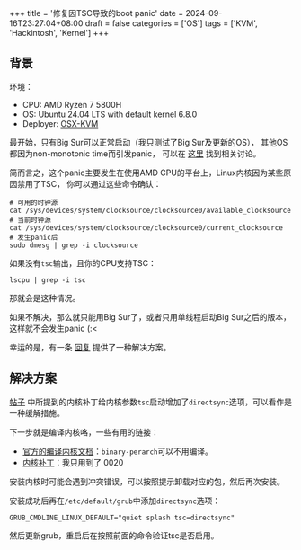 +++
title = '修复因TSC导致的boot panic'
date = 2024-09-16T23:27:04+08:00
draft = false
categories = ['OS']
tags = ['KVM', 'Hackintosh', 'Kernel']
+++

## 背景

环境：

- CPU: AMD Ryzen 7 5800H
- OS: Ubuntu 24.04 LTS with default kernel 6.8.0
- Deployer: [OSX-KVM](https://github.com/kholia/OSX-KVM)

最开始，只有Big Sur可以正常启动（我只测试了Big Sur及更新的OS），
其他OS都因为non-monotonic time而引发panic，
可以在 [这里](https://github.com/thenickdude/KVM-Opencore/issues/15) 找到相关讨论。

简而言之，这个panic主要发生在使用AMD CPU的平台上，Linux内核因为某些原因禁用了TSC，
你可以通过这些命令确认：

```shell
# 可用的时钟源
cat /sys/devices/system/clocksource/clocksource0/available_clocksource
# 当前时钟源
cat /sys/devices/system/clocksource/clocksource0/current_clocksource
# 发生panic后
sudo dmesg | grep -i clocksource
```

如果没有`tsc`输出，且你的CPU支持TSC：

```shell
lscpu | grep -i tsc
```

那就会是这种情况。

如果不解决，那么就只能用Big Sur了，或者只用单线程启动Big Sur之后的版本，
这样就不会发生panic (:<

幸运的是，有一条 [回复](https://github.com/thenickdude/KVM-Opencore/issues/15#issuecomment-1604049560)
提供了一种解决方案。

## 解决方案

[帖子](https://www.reddit.com/r/Amd/comments/uf0zdf/comment/i6tqak0/)
中所提到的内核补丁给内核参数`tsc`启动增加了`directsync`选项，可以看作是一种缓解措施。

下一步就是编译内核咯，一些有用的链接：

- [官方的编译内核文档](https://wiki.ubuntu.com/Kernel/BuildYourOwnKernel)：`binary-perarch`可以不用编译。
- [内核补丁](https://git.uplinklabs.net/steven/ec2-packages/src/branch/master/linux-hsw)：我只用到了 0020

安装内核时可能会遇到冲突错误，可以按照提示卸载对应的包，然后再次安装。

安装成功后再在`/etc/default/grub`中添加`directsync`选项：

```shell
GRUB_CMDLINE_LINUX_DEFAULT="quiet splash tsc=directsync"
```

然后更新grub，重启后在按照前面的命令验证tsc是否启用。
